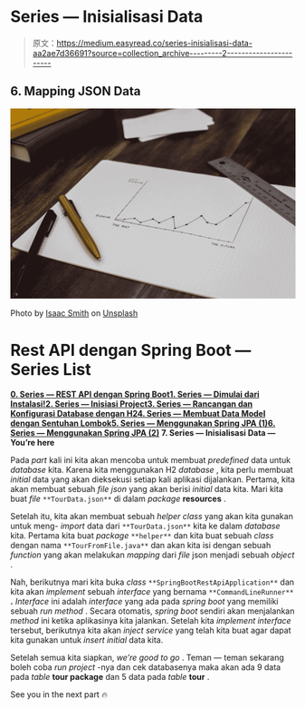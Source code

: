 # Series — Inisialisasi Data

> 原文：<https://medium.easyread.co/series-inisialisasi-data-aa2ae7d36691?source=collection_archive---------2----------------------->

## 6\. Mapping JSON Data

![](img/eaff09b52ed9a30445aee7047df0cbe6.png)

Photo by [Isaac Smith](https://unsplash.com/@isaacmsmith?utm_source=unsplash&utm_medium=referral&utm_content=creditCopyText) on [Unsplash](https://unsplash.com/s/photos/data?utm_source=unsplash&utm_medium=referral&utm_content=creditCopyText)

# Rest API dengan Spring Boot — Series List

[**0\. Series — REST API dengan Spring Boot**](https://medium.com/easyread/series-rest-api-dengan-spring-boo-2d74060e69fb)[**1\. Series — Dimulai dari Instalasi!**](https://medium.com/easyread/series-dimulai-dari-instalasi-b564fb981d4)[**2\. Series — Inisiasi Project**](https://medium.com/easyread/series-inisiasi-project-1e37ffa951ed)[**3\. Series — Rancangan dan Konfigurasi Database dengan H2**](https://medium.com/easyread/series-rancangan-dan-konfigurasi-database-dengan-h2-3af60e66e4ef)[**4\. Series — Membuat Data Model dengan Sentuhan Lombok**](https://medium.com/easyread/series-membuat-data-model-dengan-sentuhan-lombok-af4a57a75198)[**5\. Series — Menggunakan Spring JPA (1)**](https://medium.com/easyread/series-menggunakan-spring-jpa-1-da3ea1274f7d)[**6\. Series — Menggunakan Spring JPA (2)**](https://medium.com/easyread/series-menggunakan-spring-jpa-2-8673af359e1a) **7\. Series — Inisialisasi Data — You’re here**

Pada *part* kali ini kita akan mencoba untuk membuat *predefined* data untuk *database* kita. Karena kita menggunakan H2 *database* , kita perlu membuat *initial* data yang akan dieksekusi setiap kali aplikasi dijalankan. Pertama, kita akan membuat sebuah *file* *json* yang akan berisi *initial* data kita. Mari kita buat *file* `**TourData.json**` di dalam *package* **resources** .

Setelah itu, kita akan membuat sebuah *helper* *class* yang akan kita gunakan untuk meng- *import* data dari `**TourData.json**` kita ke dalam *database* kita. Pertama kita buat *package* `**helper**` dan kita buat sebuah *class* dengan nama `**TourFromFile.java**` dan akan kita isi dengan sebuah *function* yang akan melakukan *mapping* dari *file* json menjadi sebuah *object* .

Nah, berikutnya mari kita buka *class* `**SpringBootRestApiApplication**` dan kita akan *implement* sebuah *interface* yang bernama `**CommandLineRunner**` **.** *Interface* ini adalah *interface* yang ada pada *spring boot* yang memiliki sebuah *run* *method* . Secara otomatis, *spring boot* sendiri akan menjalankan *method* ini ketika aplikasinya kita jalankan. Setelah kita *implement* *interface* tersebut, berikutnya kita akan *inject* *service* yang telah kita buat agar dapat kita gunakan untuk *insert* *initial* data kita.

Setelah semua kita siapkan, *we’re good to go* . Teman — teman sekarang boleh coba *run* *project* -nya dan cek databasenya maka akan ada 9 data pada *table* **tour package** dan 5 data pada *table* **tour** .

See you in the next part 🔥